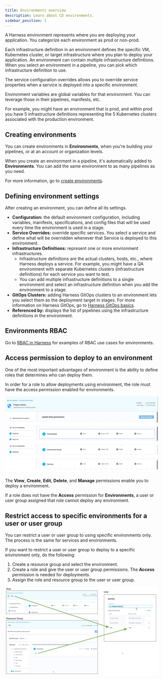 ```yaml
---
title: Environments overview
description: Learn about CD environments.
sidebar_position: 1
---
```


A Harness environment represents where you are deploying your application. You categorize each environment as prod or non-prod.

Each infrastructure definition in an environment defines the specific VM, Kubernetes cluster, or target infrastructure where you plan to deploy your application. An environment can contain multiple infrastructure definitions. When you select an environment in a pipeline, you can pick which infrastructure definition to use.

The service configuration overrides allows you to override service properties when a service is deployed into a specific environment.

Environment variables are global variables for that environment. You can leverage those in their pipelines, manifests, etc.

For example, you might have an environment that is prod, and within prod you have 5 infrastructure definitions representing the 5 Kubernetes clusters associated with the production environment.

## Creating environments

You can create environments in **Environments**, when you're building your pipelines, or at an account or organization levels. 

When you create an environment in a pipeline, it's automatically added to **Environments**. You can add the same environment to as many pipelines as you need. 

For more information, go to [create environments](/docs/continuous-delivery/x-platform-cd-features/environments/create-environments).

## Defining environment settings

After creating an environment, you can define all its settings.

* **Configuration:** the default environment configuration, including variables, manifests, specifications, and config files that will be used every time the environment is used in a stage.
* **Service Overrides:** override specific services. You select a service and define what will be overridden whenever that Service is deployed to this environment.
* **Infrastructure Definitions:** represent one or more environment infrastructures.
  * Infrastructure definitions are the actual clusters, hosts, etc., where Harness deploys a service. For example, you might have a QA environment with separate Kubernetes clusters (infrastructure definitions) for each service you want to test.
  * You can add multiple infrastructure definitions to a single environment and select an infrastructure definition when you add the environment to a stage.
* **GitOps Clusters:** adding Harness GitOps clusters to an environment lets you select them as the deployment target in stages. For more information on Harness GitOps, go to [Harness GitOps basics](/docs/continuous-delivery/gitops/harness-git-ops-basics).
* **Referenced by:** displays the list of pipelines using the infrastructure definitions in the environment. 

## Environments RBAC

Go to [RBAC in Harness](/docs/platform/role-based-access-control/rbac-in-harness) for examples of RBAC use cases for environments.

## Access permission to deploy to an environment

One of the most important advantages of environment is the ability to define roles that determines who can deploy them.

In order for a role to allow deployments using environment, the role must have the access permission enabled for environments.

![](./static/services-and-environments-overview-21.png)

The **View**, **Create**, **Edit**, **Delete**, and **Manage** permissions enable you to deploy a environment.

If a role does not have the **Access** permission for **Environments**, a user or user group assigned that role cannot deploy any environment.

## Restrict access to specific environments for a user or user group

You can restrict a user or user group to using specific environments only. The process is the same for services and environments. 

If you want to restrict a user or user group to deploy to a specific environment only, do the following:

1. Create a resource group and select the environment.
2. Create a role and give the user or user group permissions. The **Access** permission is needed for deployments.
3. Assign the role and resource group to the user or user group.

![](./static/services-and-environments-overview-22.png)